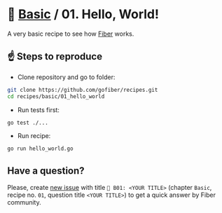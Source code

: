 # 🍏 [Basic](https://github.com/gofiber/recipes/tree/master/basic) / 01. Hello, World!

A very basic recipe to see how [Fiber](https://github.com/gofiber/fiber) works.

## ☝️ Steps to reproduce

- Clone repository and go to folder:

```bash
git clone https://github.com/gofiber/recipes.git
cd recipes/basic/01_hello_world
```

- Run tests first:

```bash
go test ./...
```

- Run recipe:

```bash
go run hello_world.go
```

## Have a question?

Please, create [new issue](https://github.com/gofiber/recipes/issues) with title `🤔 B01: <YOUR TITLE>` (chapter `Basic`, recipe no. `01`, question title `<YOUR TITLE>`) to get a quick answer by Fiber community.
